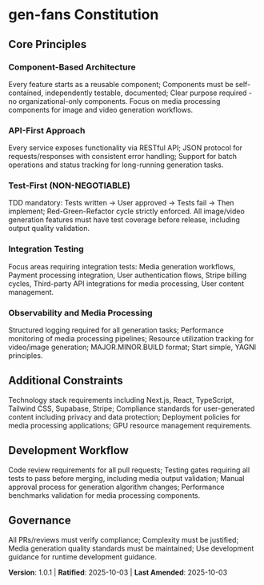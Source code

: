 <!-- 
SYNC IMPACT REPORT
Version change: 1.0.0 → 1.0.1
List of modified principles: 
- Library-First: Updated to focus on image/video processing components
- CLI Interface: Updated to reflect API-first approach for generation tasks
- Integration Testing: Updated to focus on media generation workflows
- Observability and Versioning: Updated to include media processing considerations
Added sections: N/A
Removed sections: N/A
Templates requiring updates: 
- ✅ .specify/templates/plan-template.md: Constitution Check aligns with updated principles
- ✅ .specify/templates/spec-template.md: No direct changes needed
- ✅ .specify/templates/tasks-template.md: No direct changes needed
- ✅ .specify/templates/agent-file-template.md: No direct changes needed
- ✅ README.md: Not found in project
Follow-up TODOs: None
-->
# gen-fans Constitution

## Core Principles

### Component-Based Architecture
Every feature starts as a reusable component; Components must be self-contained, independently testable, documented; Clear purpose required - no organizational-only components. Focus on media processing components for image and video generation workflows.

### API-First Approach
Every service exposes functionality via RESTful API; JSON protocol for requests/responses with consistent error handling; Support for batch operations and status tracking for long-running generation tasks.

### Test-First (NON-NEGOTIABLE)
TDD mandatory: Tests written → User approved → Tests fail → Then implement; Red-Green-Refactor cycle strictly enforced. All image/video generation features must have test coverage before release, including output quality validation.

### Integration Testing
Focus areas requiring integration tests: Media generation workflows, Payment processing integration, User authentication flows, Stripe billing cycles, Third-party API integrations for media processing, User content management.

### Observability and Media Processing
Structured logging required for all generation tasks; Performance monitoring of media processing pipelines; Resource utilization tracking for video/image generation; MAJOR.MINOR.BUILD format; Start simple, YAGNI principles.

## Additional Constraints
Technology stack requirements including Next.js, React, TypeScript, Tailwind CSS, Supabase, Stripe; Compliance standards for user-generated content including privacy and data protection; Deployment policies for media processing applications; GPU resource management requirements.

## Development Workflow
Code review requirements for all pull requests; Testing gates requiring all tests to pass before merging, including media output validation; Manual approval process for generation algorithm changes; Performance benchmarks validation for media processing components.

## Governance
All PRs/reviews must verify compliance; Complexity must be justified; Media generation quality standards must be maintained; Use development guidance for runtime development guidance.

**Version**: 1.0.1 | **Ratified**: 2025-10-03 | **Last Amended**: 2025-10-03